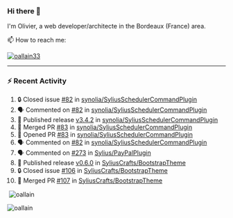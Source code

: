 ### Hi there 👋

I'm Olivier, a web developer/architecte in the Bordeaux (France) area.

📫 How to reach me:

<p> <a href="https://twitter.com/oallain33" target="blank"><img src="https://img.shields.io/twitter/follow/oallain33?logo=twitter&style=for-the-badge" alt="oallain33" /></a> </p>

---

### :zap: Recent Activity

<!--START_SECTION:activity-->
1. 🔒 Closed issue [#82](https://github.com/synolia/SyliusSchedulerCommandPlugin/issues/82) in [synolia/SyliusSchedulerCommandPlugin](https://github.com/synolia/SyliusSchedulerCommandPlugin)
2. 🗣 Commented on [#82](https://github.com/synolia/SyliusSchedulerCommandPlugin/issues/82) in [synolia/SyliusSchedulerCommandPlugin](https://github.com/synolia/SyliusSchedulerCommandPlugin)
3. 🚀 Published release [v3.4.2](https://github.com/v3.4.2) in [synolia/SyliusSchedulerCommandPlugin](https://github.com/synolia/SyliusSchedulerCommandPlugin)
4. 🎉 Merged PR [#83](https://github.com/synolia/SyliusSchedulerCommandPlugin/pull/83) in [synolia/SyliusSchedulerCommandPlugin](https://github.com/synolia/SyliusSchedulerCommandPlugin)
5. 💪 Opened PR [#83](https://github.com/synolia/SyliusSchedulerCommandPlugin/pull/83) in [synolia/SyliusSchedulerCommandPlugin](https://github.com/synolia/SyliusSchedulerCommandPlugin)
6. 🗣 Commented on [#82](https://github.com/synolia/SyliusSchedulerCommandPlugin/issues/82) in [synolia/SyliusSchedulerCommandPlugin](https://github.com/synolia/SyliusSchedulerCommandPlugin)
7. 🗣 Commented on [#273](https://github.com/Sylius/PayPalPlugin/issues/273) in [Sylius/PayPalPlugin](https://github.com/Sylius/PayPalPlugin)
8. 🚀 Published release [v0.6.0](https://github.com/v0.6.0) in [SyliusCrafts/BootstrapTheme](https://github.com/SyliusCrafts/BootstrapTheme)
9. 🔒 Closed issue [#106](https://github.com/SyliusCrafts/BootstrapTheme/issues/106) in [SyliusCrafts/BootstrapTheme](https://github.com/SyliusCrafts/BootstrapTheme)
10. 🎉 Merged PR [#107](https://github.com/SyliusCrafts/BootstrapTheme/pull/107) in [SyliusCrafts/BootstrapTheme](https://github.com/SyliusCrafts/BootstrapTheme)
<!--END_SECTION:activity-->

<p>&nbsp;<img align="center" src="https://github-readme-stats.vercel.app/api?username=oallain&show_icons=true&locale=en" alt="oallain" /></p>

<p><img align="center" src="https://github-readme-streak-stats.herokuapp.com/?user=oallain&" alt="oallain" /></p>

